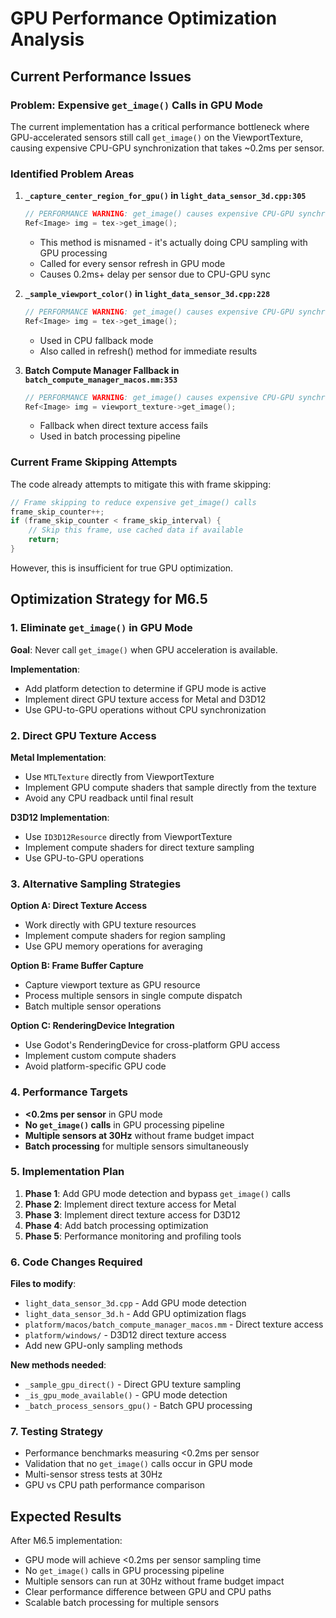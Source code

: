 # GPU Performance Optimization Analysis

## Current Performance Issues

### Problem: Expensive `get_image()` Calls in GPU Mode

The current implementation has a critical performance bottleneck where GPU-accelerated sensors still call `get_image()` on the ViewportTexture, causing expensive CPU-GPU synchronization that takes ~0.2ms per sensor.

### Identified Problem Areas

1. **`_capture_center_region_for_gpu()` in `light_data_sensor_3d.cpp:305`**
   ```cpp
   // PERFORMANCE WARNING: get_image() causes expensive CPU-GPU synchronization
   Ref<Image> img = tex->get_image();
   ```
   - This method is misnamed - it's actually doing CPU sampling with GPU processing
   - Called for every sensor refresh in GPU mode
   - Causes 0.2ms+ delay per sensor due to CPU-GPU sync

2. **`_sample_viewport_color()` in `light_data_sensor_3d.cpp:228`**
   ```cpp
   // PERFORMANCE WARNING: get_image() causes expensive CPU-GPU synchronization
   Ref<Image> img = tex->get_image();
   ```
   - Used in CPU fallback mode
   - Also called in refresh() method for immediate results

3. **Batch Compute Manager Fallback in `batch_compute_manager_macos.mm:353`**
   ```cpp
   // PERFORMANCE WARNING: get_image() causes expensive CPU-GPU synchronization
   Ref<Image> img = viewport_texture->get_image();
   ```
   - Fallback when direct texture access fails
   - Used in batch processing pipeline

### Current Frame Skipping Attempts

The code already attempts to mitigate this with frame skipping:
```cpp
// Frame skipping to reduce expensive get_image() calls
frame_skip_counter++;
if (frame_skip_counter < frame_skip_interval) {
    // Skip this frame, use cached data if available
    return;
}
```

However, this is insufficient for true GPU optimization.

## Optimization Strategy for M6.5

### 1. Eliminate `get_image()` in GPU Mode

**Goal**: Never call `get_image()` when GPU acceleration is available.

**Implementation**:
- Add platform detection to determine if GPU mode is active
- Implement direct GPU texture access for Metal and D3D12
- Use GPU-to-GPU operations without CPU synchronization

### 2. Direct GPU Texture Access

**Metal Implementation**:
- Use `MTLTexture` directly from ViewportTexture
- Implement GPU compute shaders that sample directly from the texture
- Avoid any CPU readback until final result

**D3D12 Implementation**:
- Use `ID3D12Resource` directly from ViewportTexture
- Implement compute shaders for direct texture sampling
- Use GPU-to-GPU operations

### 3. Alternative Sampling Strategies

**Option A: Direct Texture Access**
- Work directly with GPU texture resources
- Implement compute shaders for region sampling
- Use GPU memory operations for averaging

**Option B: Frame Buffer Capture**
- Capture viewport texture as GPU resource
- Process multiple sensors in single compute dispatch
- Batch multiple sensor operations

**Option C: RenderingDevice Integration**
- Use Godot's RenderingDevice for cross-platform GPU access
- Implement custom compute shaders
- Avoid platform-specific GPU code

### 4. Performance Targets

- **<0.2ms per sensor** in GPU mode
- **No `get_image()` calls** in GPU processing pipeline
- **Multiple sensors at 30Hz** without frame budget impact
- **Batch processing** for multiple sensors simultaneously

### 5. Implementation Plan

1. **Phase 1**: Add GPU mode detection and bypass `get_image()` calls
2. **Phase 2**: Implement direct texture access for Metal
3. **Phase 3**: Implement direct texture access for D3D12
4. **Phase 4**: Add batch processing optimization
5. **Phase 5**: Performance monitoring and profiling tools

### 6. Code Changes Required

**Files to modify**:
- `light_data_sensor_3d.cpp` - Add GPU mode detection
- `light_data_sensor_3d.h` - Add GPU optimization flags
- `platform/macos/batch_compute_manager_macos.mm` - Direct texture access
- `platform/windows/` - D3D12 direct texture access
- Add new GPU-only sampling methods

**New methods needed**:
- `_sample_gpu_direct()` - Direct GPU texture sampling
- `_is_gpu_mode_available()` - GPU mode detection
- `_batch_process_sensors_gpu()` - Batch GPU processing

### 7. Testing Strategy

- Performance benchmarks measuring <0.2ms per sensor
- Validation that no `get_image()` calls occur in GPU mode
- Multi-sensor stress tests at 30Hz
- GPU vs CPU path performance comparison

## Expected Results

After M6.5 implementation:
- GPU mode will achieve <0.2ms per sensor sampling time
- No `get_image()` calls in GPU processing pipeline
- Multiple sensors can run at 30Hz without frame budget impact
- Clear performance difference between GPU and CPU paths
- Scalable batch processing for multiple sensors
